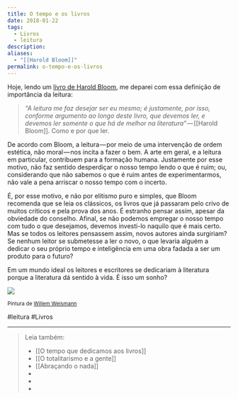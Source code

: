 ```yaml
---
title: O tempo e os livros
date: 2018-01-22
tags:
  - Livros
  - leitura
description: 
aliases:
  - "[[Harold Bloom]]"
permalink: o-tempo-e-os-livros
---
```

Hoje, lendo um [livro de Harold Bloom](http://amzn.to/2E0Wkrg), me deparei com essa definição de importância da leitura:

> _“A leitura me faz desejar ser eu mesmo; é justamente, por isso, conforme argumento ao longo deste livro, que devemos ler, e devemos ler somente o que há de melhor na literatura”_ — [[Harold Bloom]]. Como e por que ler.

De acordo com Bloom, a leitura — por meio de uma intervenção de ordem estética, não moral — nos incita a fazer o bem. A arte em geral, e a leitura em particular, contribuem para a formação humana. Justamente por esse motivo, não faz sentido desperdiçar o nosso tempo lendo o que é ruim; ou, considerando que não sabemos o que é ruim antes de experimentarmos, não vale a pena arriscar o nosso tempo com o incerto.

É, por esse motivo, e não por elitismo puro e simples, que Bloom recomenda que se leia os clássicos, os livros que já passaram pelo crivo de muitos críticos e pela prova dos anos. É estranho pensar assim, apesar da obviedade do conselho. Afinal, se não podemos empregar o nosso tempo com tudo o que desejamos, devemos investi-lo naquilo que é mais certo. Mas se todos os leitores pensassem assim, novos autores ainda surgiriam? Se nenhum leitor se submetesse a ler o novo, o que levaria alguém a dedicar o seu próprio tempo e inteligência em uma obra fadada a ser um produto para o futuro?

Em um mundo ideal os leitores e escritores se dedicariam à literatura porque a literatura dá sentido à vida. É isso um sonho?

![](https://cdn-images-1.medium.com/max/800/1*RULlD4laf8J99TftpQTDyQ.png)

<small>Pintura de <a href="https://www.instagram.com/willemweismann/">Willem Weismann</a></small>

#leitura #Livros 

---




> Leia também:
> - [[O tempo que dedicamos aos livros]]
> - [[O totalitarismo e a gente]]
> - [[Abraçando o nada]]
> -
> -
> -